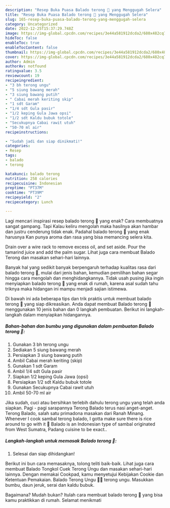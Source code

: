 ```yaml
---
description: "Resep Buka Puasa Balado terong 🍆 yang Menggugah Selera"
title: "Resep Buka Puasa Balado terong 🍆 yang Menggugah Selera"
slug: 165-resep-buka-puasa-balado-terong-yang-menggugah-selera
category: Uncategorized
date: 2022-12-25T15:37:29.748Z
image: https://img-global.cpcdn.com/recipes/3e44a581912dcda2/680x482cq70/balado-terong-foto-resep-utama.jpg
hideToc: false
enableToc: true
enableTocContent: false
thumbnail: https://img-global.cpcdn.com/recipes/3e44a581912dcda2/680x482cq70/balado-terong-foto-resep-utama.jpg
cover: https://img-global.cpcdn.com/recipes/3e44a581912dcda2/680x482cq70/balado-terong-foto-resep-utama.jpg
author: Admin
authorAv: notfound
ratingvalue: 3.5
reviewcount: 19
recipeingredient:
- "3 bh terong ungu"
- "5 siung bawang merah"
- "3 siung bawang putih"
- " Cabai merah keriting skip"
- "1 sdt Garam"
- "1/4 sdt Gula pasir"
- "1/2 keping Gula Jawa opsi"
- "1/2 sdt Kaldu bubuk totole"
- "Secukupnya Cabai rawit utuh"
- "50-70 ml air"
recipeinstructions:

- "Sudah jadi dan siap dinikmati!"
categories:
- Resep
tags:
- balado
- terong

katakunci: balado terong 
nutrition: 258 calories
recipecuisine: Indonesian
preptime: "PT37M"
cooktime: "PT39M"
recipeyield: "2"
recipecategory: Lunch

---
```



Lagi mencari inspirasi resep balado terong 🍆 yang enak? Cara membuatnya sangat gampang. Tapi Kalau keliru mengolah maka hasilnya akan hambar dan justru cenderung tidak enak. Padahal balado terong 🍆 yang enak harusnya Kan punya aroma dan rasa yang bisa memancing selera kita.


Drain over a wire rack to remove excess oil, and set aside. Pour the tamarind juice and add the palm sugar. Lihat juga cara membuat Balado Terong dan masakan sehari-hari lainnya.

Banyak hal yang sedikit banyak berpengaruh terhadap kualitas rasa dari balado terong 🍆, mulai dari jenis bahan, kemudian pemilihan bahan segar hingga cara mengolah dan menghidangkannya. Tidak usah pusing jika ingin menyiapkan balado terong 🍆 yang enak di rumah, karena asal sudah tahu triknya maka hidangan ini mampu menjadi sajian istimewa.


Di bawah ini ada beberapa tips dan trik praktis untuk membuat balado terong 🍆 yang siap dikreasikan. Anda dapat membuat Balado terong 🍆 menggunakan 10 jenis bahan dan 0 langkah pembuatan. Berikut ini langkah-langkah dalam menyiapkan hidangannya.

<!--inarticleads1-->

##### Bahan-bahan dan bumbu yang digunakan dalam pembuatan Balado terong 🍆:

1. Gunakan 3 bh terong ungu
1. Sediakan 5 siung bawang merah
1. Persiapkan 3 siung bawang putih
1. Ambil  Cabai merah keriting (skip)
1. Gunakan 1 sdt Garam
1. Ambil 1/4 sdt Gula pasir
1. Siapkan 1/2 keping Gula Jawa (opsi)
1. Persiapkan 1/2 sdt Kaldu bubuk totole
1. Gunakan Secukupnya Cabai rawit utuh
1. Ambil 50-70 ml air


Jika sudah, cuci atau bersihkan terlebih dahulu terong ungu yang telah anda siapkan. Pagi - pagi sarapannya Terong Balado terus nasi anget-anget. Terong Balado, salah satu primadona masakan dari Ranah Minang. Whenever I cook sambal terong balado, I gotta make sure there is rice around to go with it 🙂 Balado is an Indonesian type of sambal originated from West Sumatra, Padang cuisine to be exact.. 

<!--inarticleads2-->

##### Langkah-langkah untuk memasak Balado terong 🍆:


1. Selesai dan siap dihidangkan!

Berikut ini bun cara memasaknya, tolong teliti baik-baik. Lihat juga cara membuat Balado Tongkol Cuek Terong Ungu dan masakan sehari-hari lainnya. Dengan memakai Cookpad, kamu menyetujui Kebijakan Cookie dan Ketentuan Pemakaian. Balado Terong Ungu 🍆🍆 terong ungu. Masukkan bumbu, daun jeruk, serai dan kaldu bubuk. 

Bagaimana? Mudah bukan? Itulah cara membuat balado terong 🍆 yang bisa kamu praktikkan di rumah. Selamat menikmati
